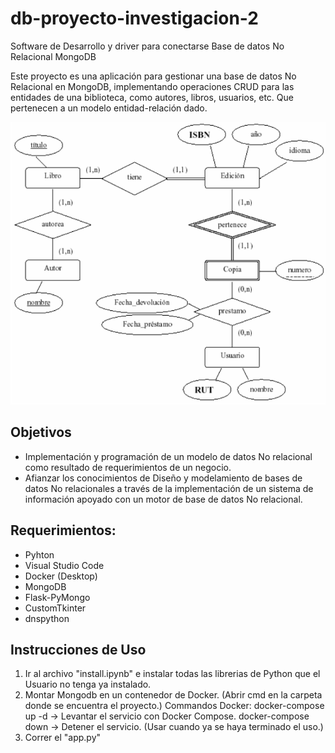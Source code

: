 # db-proyecto-investigacion-2
Software de Desarrollo y driver para conectarse Base de datos No Relacional MongoDB

Este proyecto es una aplicación para gestionar una base de datos No Relacional en MongoDB, implementando operaciones CRUD para las entidades de una biblioteca, como autores, libros, usuarios, etc. Que pertenecen a un modelo entidad-relación dado.

![Modelo Entidad-Relación](Modelo_Entidad-Relacion.png)

## Objetivos
* Implementación y programación de un modelo de datos No relacional como resultado de requerimientos de un negocio.
* Afianzar los conocimientos de Diseño y modelamiento de bases de datos No relacionales a través de la implementación de un sistema de información apoyado con un motor de base de datos No relacional.

## Requerimientos:
* Pyhton
* Visual Studio Code
* Docker (Desktop)
* MongoDB
* Flask-PyMongo
* CustomTkinter
* dnspython

## Instrucciones de Uso
1. Ir al archivo "install.ipynb" e instalar todas las librerias de Python que el Usuario no tenga ya instalado.
2. Montar Mongodb en un contenedor de Docker. (Abrir cmd en la carpeta donde se encuentra el proyecto.)
    Commandos Docker:
    docker-compose up -d   -> Levantar el servicio con Docker Compose.
    docker-compose down    -> Detener el servicio. (Usar cuando ya se haya terminado el uso.)
3. Correr el "app.py"
